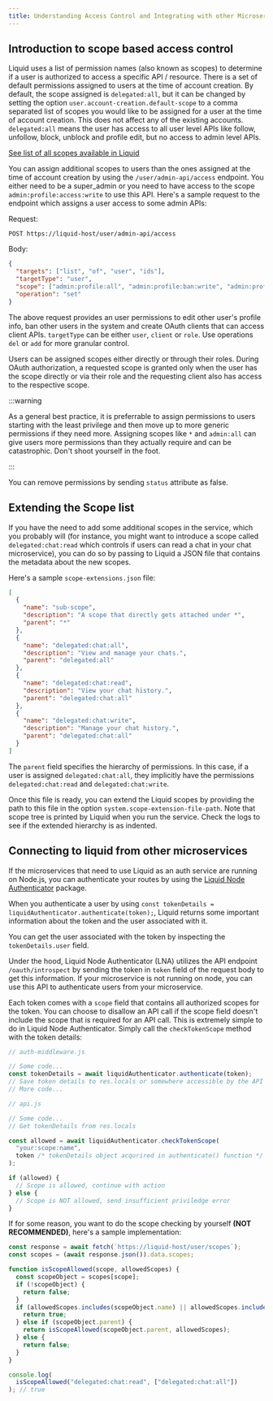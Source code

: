 ```yaml
---
title: Understanding Access Control and Integrating with other Microservices
---
```


## Introduction to scope based access control

Liquid uses a list of permission names (also known as scopes) to determine if a user is authorized to access a specific API / resource. There is a set of default permissions assigned to users at the time of account creation. By default, the scope assigned is `delegated:all`, but it can be changed by setting the option `user.account-creation.default-scope` to a comma separated list of scopes you would like to be assigned for a user at the time of account creation. This does not affect any of the existing accounts. `delegated:all` means the user has access to all user level APIs like follow, unfollow, block, unblock and profile edit, but no access to admin level APIs.

[See list of all scopes available in Liquid](https://github.com/shrihari-prakash/liquid/blob/main/src/service/scope-manager/scopes.json)

You can assign additional scopes to users than the ones assigned at the time of account creation by using the `/user/admin-api/access` endpoint. You either need to be a super_admin or you need to have access to the scope `admin:profile:access:write` to use this API. Here's a sample request to the endpoint which assigns a user access to some admin APIs:

Request:

```
POST https://liquid-host/user/admin-api/access
```

Body:

```json
{
  "targets": ["list", "of", "user", "ids"],
  "targetType": "user",
  "scope": ["admin:profile:all", "admin:profile:ban:write", "admin:profile:credits:write"],
  "operation": "set"
}
```

The above request provides an user permissions to edit other user's profile info, ban other users in the system and create OAuth clients that can access client APIs. `targetType` can be either `user`, `client` or `role`. Use operations `del` or `add` for more granular control.

Users can be assigned scopes either directly or through their roles. During OAuth authorization, a requested scope is granted only when the user has the scope directly or via their role and the requesting client also has access to the respective scope.

:::warning

As a general best practice, it is preferrable to assign permissions to users starting with the least privilege and then move up to more generic permissions if they need more. Assigning scopes like `*` and `admin:all` can give users more permissions than they actually require and can be catastrophic. Don't shoot yourself in the foot.

:::

You can remove permissions by sending `status` attribute as false.

## Extending the Scope list

If you have the need to add some additional scopes in the service, which you probably will (for instance, you might want to introduce a scope called `delegated:chat:read` which controls if users can read a chat in your chat microservice), you can do so by passing to Liquid a JSON file that contains the metadata about the new scopes.

Here's a sample `scope-extensions.json` file:

```json
[
  {
    "name": "sub-scope",
    "description": "A scope that directly gets attached under *",
    "parent": "*"
  },
  {
    "name": "delegated:chat:all",
    "description": "View and manage your chats.",
    "parent": "delegated:all"
  },
  {
    "name": "delegated:chat:read",
    "description": "View your chat history.",
    "parent": "delegated:chat:all"
  },
  {
    "name": "delegated:chat:write",
    "description": "Manage your chat history.",
    "parent": "delegated:chat:all"
  }
]
```

The `parent` field specifies the hierarchy of permissions. In this case, if a user is assigned `delegated:chat:all`, they implicitly have the permissions `delegated:chat:read` and `delegated:chat:write`.

Once this file is ready, you can extend the Liquid scopes by providing the path to this file in the option `system.scope-extension-file-path`. Note that scope tree is printed by Liquid when you run the service. Check the logs to see if the extended hierarchy is as indented.

## Connecting to liquid from other microservices

If the microservices that need to use Liquid as an auth service are running on Node.js, you can authenticate your routes by using the [Liquid Node Authenticator](https://www.npmjs.com/package/liquid-node-authenticator) package.

When you authenticate a user by using `const tokenDetails = liquidAuthenticator.authenticate(token);`, Liquid returns some important information about the token and the user associated with it.

You can get the user associated with the token by inspecting the `tokenDetails.user` field.

Under the hood, Liquid Node Authenticator (LNA) utilizes the API endpoint `/oauth/introspect` by sending the token in `token` field of the request body to get this information. If your microservice is not running on node, you can use this API to authenticate users from your microservice.

Each token comes with a `scope` field that contains all authorized scopes for the token. You can choose to disallow an API call if the scope field doesn't include the scope that is required for an API call. This is extremely simple to do in Liquid Node Authenticator. Simply call the `checkTokenScope` method with the token details:

```js
// auth-middleware.js

// Some code...
const tokenDetails = await liquidAuthenticator.authenticate(token);
// Save token details to res.locals or somewhere accessible by the API code
// More code...

// api.js

// Some code...
// Get tokenDetails from res.locals

const allowed = await liquidAuthenticator.checkTokenScope(
  "your:scope:name",
  token /* tokenDetails object acqurired in authenticate() function */
);

if (allowed) {
  // Scope is allowed, continue with action
} else {
  // Scope is NOT allowed, send insufficient priviledge error
}

```

If for some reason, you want to do the scope checking by yourself **(NOT RECOMMENDED)**, here's a sample implementation:

```js
const response = await fetch(`https://liquid-host/user/scopes`);
const scopes = (await response.json()).data.scopes;

function isScopeAllowed(scope, allowedScopes) {
  const scopeObject = scopes[scope];
  if (!scopeObject) {
    return false;
  }
  if (allowedScopes.includes(scopeObject.name) || allowedScopes.includes(scopeObject.parent)) {
    return true;
  } else if (scopeObject.parent) {
    return isScopeAllowed(scopeObject.parent, allowedScopes);
  } else {
    return false;
  }
}

console.log(
  isScopeAllowed("delegated:chat:read", ["delegated:chat:all"])
); // true
```